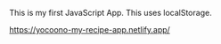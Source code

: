 This is my first JavaScript App.
This uses localStorage.

https://yocoono-my-recipe-app.netlify.app/
